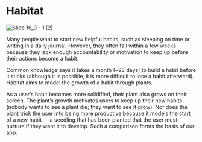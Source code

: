 # Habitat

![Slide 16_9 - 1 (2)](https://github.com/DerekZZhu/Habitat/assets/70782025/af899772-6cbe-47a0-868b-39b1dd64f619)


Many people want to start new helpful habits, such as sleeping on time or writing in a daily journal. However, they often fail within a few weeks because they lack enough accountability or motivation to keep up before their actions become a habit. 

Common knowledge says it takes a month (~28 days) to build a habit before it sticks (although it is possible, it is more difficult to lose a habit afterward). Habitat aims to model the growth of a habit through plants. 

As a user’s habit becomes more solidified, their plant also grows on their screen. The plant’s growth motivates users to keep up their new habits (nobody wants to see a plant die; they want to see it grow). Nor does the plant trick the user into being more productive because it models the start of a new habit — a seedling that has been planted that the user must nurture if they want it to develop. Such a comparison forms the basis of our app.


